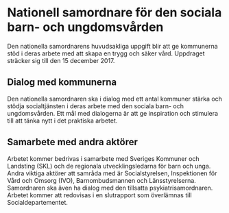 # Nationell samordnare för den sociala barn- och ungdomsvården

Den nationella samordnarens huvudsakliga uppgift blir att ge kommunerna stöd i deras arbete med att skapa en trygg och säker vård. Uppdraget sträcker sig till den 15 december 2017\.


## Dialog med kommunerna

Den nationella samordnaren ska i dialog med ett antal kommuner stärka och stödja socialtjänsten i deras arbete med den sociala barn\- och ungdomsvården. Ett mål med dialogerna är att ge inspiration och stimulera till att tänka nytt i det praktiska arbetet.

## Samarbete med andra aktörer

Arbetet kommer bedrivas i samarbete med Sveriges Kommuner och Landsting (SKL) och de regionala utvecklingsledarna för barn och unga. Andra viktiga aktörer att samråda med är Socialstyrelsen, Inspektionen för Vård och Omsorg (IVO), Barnombudsmannen och Länsstyrelserna. Samordnaren ska även ha dialog med den tillsatta psykiatrisamordnaren. Arbetet kommer att redovisas i en slutrapport som överlämnas till Socialdepartementet.
